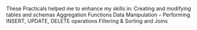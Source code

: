 These Practicals helped me to enhance my skills in: 
Creating and modifying tables and schemas 
Aggregation Functions
Data Manipulation – Performing INSERT, UPDATE, DELETE operations Filtering & Sorting and Joins
